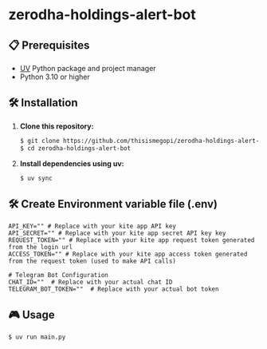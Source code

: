 # zerodha-holdings-alert-bot

## 📋 Prerequisites

-   [UV](https://docs.astral.sh/uv/getting-started/installation/) Python package and project manager
-   Python 3.10 or higher

## 🛠️ Installation

1. **Clone this repository:**

    ```bash
    $ git clone https://github.com/thisismegopi/zerodha-holdings-alert-bot.git
    $ cd zerodha-holdings-alert-bot
    ```

2. **Install dependencies using uv:**

    ```bash
    $ uv sync
    ```

## 🛠️ Create Environment variable file (.env)

```env
API_KEY="" # Replace with your kite app API key
API_SECRET="" # Replace with your kite app secret API key key
REQUEST_TOKEN="" # Replace with your kite app request token generated from the login url
ACCESS_TOKEN="" # Replace with your kite app access token generated from the request token (used to make API calls)

# Telegram Bot Configuration
CHAT_ID=""  # Replace with your actual chat ID
TELEGRAM_BOT_TOKEN=""  # Replace with your actual bot token
```

## 🎮 Usage

```bash
$ uv run main.py
```
